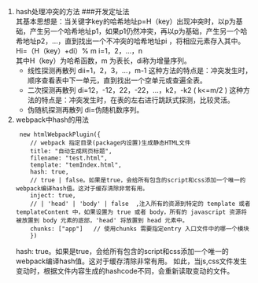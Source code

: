 1. hash处理冲突的方法
    ###开发定址法  
    其基本思想是：当关键字key的哈希地址p=H（key）出现冲突时，以p为基础，产生另一个哈希地址p1，如果p1仍然冲突，再以p为基础，产生另一个哈希地址p2，…，直到找出一个不冲突的哈希地址pi ，将相应元素存入其中。    
    Hi=（H（key）+di）% m   i=1，2，…，n  
    其中H（key）为哈希函数，m 为表长，di称为增量序列。
    - 线性探测再散列
    dii=1，2，3，…，m-1
    这种方法的特点是：冲突发生时，顺序查看表中下一单元，直到找出一个空单元或查遍全表。
    - 二次探测再散列
    di=12，-12，22，-22，…，k2，-k2    ( k<=m/2 )
    这种方法的特点是：冲突发生时，在表的左右进行跳跃式探测，比较灵活。
    - 伪随机探测再散列
    di=伪随机数序列。
2. webpack中hash的用法
    ```
     new htmlWebpackPlugin({   
        // webpack 指定目录(package内设置)生成静态HTML文件
        title: "自动生成网页标题",
        filename: "test.html",
        template: "temIndex.html",
        hash: true,      
        // true | false。如果是true，会给所有包含的script和css添加一个唯一的webpack编译hash值。这对于缓存清除非常有用。
        inject: true,    
        // | 'head' | 'body' | false  ,注入所有的资源到特定的 template 或者 templateContent 中，如果设置为 true 或者 body，所有的 javascript 资源将被放置到 body 元素的底部，'head' 将放置到 head 元素中。
        chunks: ["app"]   // 使用chunks 需要指定entry 入口文件中的哪一个模块
        })
    ```
    hash: true。如果是true，会给所有包含的script和css添加一个唯一的webpack编译hash值。这对于缓存清除非常有用。
    <link href="/static/page/apply/index.css?e7df8fd7bd161440ccb4" rel="stylesheet">
    如此，当js,css文件发生变动时，根据文件内容生成的hashcode不同，会重新读取变动的文件。